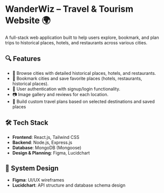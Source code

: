 # WanderWiz – Travel & Tourism Website 🌍

A full-stack web application built to help users explore, bookmark, and plan trips to historical places, hotels, and restaurants across various cities.

## 🔍 Features

- 🌆 Browse cities with detailed historical places, hotels, and restaurants.
- 📌 Bookmark cities and save favorite places (hotels, restaurants, historical places).
- 🧾 User authentication with signup/login functionality.
- 📷 Image gallery and reviews for each location.
- 🧾 Build custom travel plans based on selected destinations and saved places

## 🛠️ Tech Stack

- **Frontend**: React.js, Tailwind CSS
- **Backend**: Node.js, Express.js
- **Database**: MongoDB (Mongoose)
- **Design & Planning**: Figma, Lucidchart

## 📐 System Design

- **Figma**: UI/UX wireframes
- **Lucidchart**: API structure and database schema design

